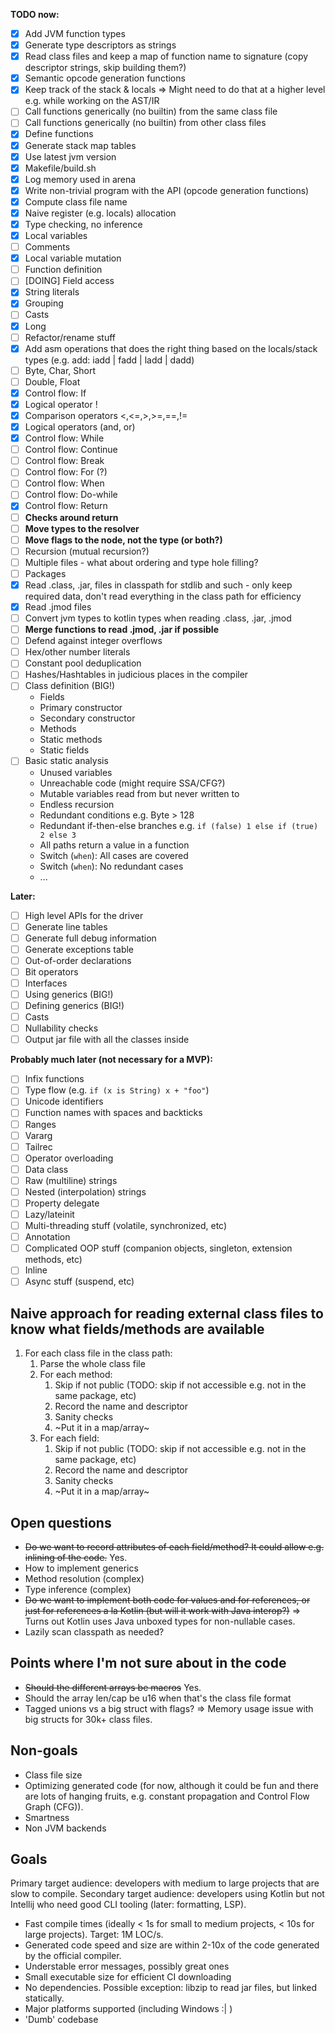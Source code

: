 **TODO now:**

- [x] Add JVM function types
- [x] Generate type descriptors as strings
- [x] Read class files and keep a map of function name to signature (copy descriptor strings, skip building them?)
- [x] Semantic opcode generation functions
- [x] Keep track of the stack & locals => Might need to do that at a higher level e.g. while working on the AST/IR
- [ ] Call functions generically (no builtin) from the same class file
- [ ] Call functions generically (no builtin) from other class files
- [x] Define functions
- [x] Generate stack map tables
- [x] Use latest jvm version
- [x] Makefile/build.sh
- [x] Log memory used in arena
- [x] Write non-trivial program with the API (opcode generation functions)
- [x] Compute class file name
- [x] Naive register (e.g. locals) allocation
- [x] Type checking, no inference
- [x] Local variables
- [ ] Comments
- [x] Local variable mutation
- [ ] Function definition
- [ ] [DOING] Field access
- [x] String literals
- [x] Grouping
- [ ] Casts
- [x] Long
- [ ] Refactor/rename stuff
- [x] Add asm operations that does the right thing based on the locals/stack types (e.g. add: iadd | fadd | ladd | dadd)
- [ ] Byte, Char, Short
- [ ] Double, Float
- [x] Control flow: If
- [x] Logical operator !
- [x] Comparison operators <,<=,>,>=,==,!=
- [x] Logical operators (and, or)
- [x] Control flow: While
- [ ] Control flow: Continue
- [ ] Control flow: Break
- [ ] Control flow: For (?)
- [ ] Control flow: When
- [ ] Control flow: Do-while
- [x] Control flow: Return
- [ ] **Checks around return**
- [ ] **Move types to the resolver**
- [ ] **Move flags to the node, not the type (or both?)**
- [ ] Recursion (mutual recursion?)
- [ ] Multiple files - what about ordering and type hole filling?
- [ ] Packages
- [x] Read .class, .jar, files in classpath for stdlib and such - only keep required data, don't read everything in the class path for efficiency
- [x] Read .jmod files
- [ ] Convert jvm types to kotlin types when reading .class, .jar, .jmod
- [ ] **Merge functions to read .jmod, .jar if possible**
- [ ] Defend against integer overflows
- [ ] Hex/other number literals
- [ ] Constant pool deduplication
- [ ] Hashes/Hashtables in judicious places in the compiler
- [ ] Class definition (BIG!)
  * Fields
  * Primary constructor
  * Secondary constructor
  * Methods
  * Static methods
  * Static fields
- [ ] Basic static analysis
  * Unused variables
  * Unreachable code (might require SSA/CFG?)
  * Mutable variables read from but never written to
  * Endless recursion
  * Redundant conditions e.g. Byte > 128
  * Redundant if-then-else branches e.g. `if (false) 1 else if (true) 2 else 3`
  * All paths return a value in a function
  * Switch (`when`): All cases are covered
  * Switch (`when`): No redundant cases
  * ...

**Later:**

- [ ] High level APIs for the driver
- [ ] Generate line tables
- [ ] Generate full debug information
- [ ] Generate exceptions table
- [ ] Out-of-order declarations
- [ ] Bit operators
- [ ] Interfaces
- [ ] Using generics (BIG!)
- [ ] Defining generics (BIG!)
- [ ] Casts
- [ ] Nullability checks
- [ ] Output jar file with all the classes inside

**Probably much later (not necessary for a MVP):**

- [ ] Infix functions
- [ ] Type flow (e.g. `if (x is String) x + "foo"`)
- [ ] Unicode identifiers
- [ ] Function names with spaces and backticks
- [ ] Ranges
- [ ] Vararg
- [ ] Tailrec
- [ ] Operator overloading
- [ ] Data class
- [ ] Raw (multiline) strings
- [ ] Nested (interpolation) strings 
- [ ] Property delegate
- [ ] Lazy/lateinit
- [ ] Multi-threading stuff (volatile, synchronized, etc)
- [ ] Annotation
- [ ] Complicated OOP stuff (companion objects, singleton, extension methods, etc)
- [ ] Inline
- [ ] Async stuff (suspend, etc)

## Naive approach for reading external class files to know what fields/methods are available

1. For each class file in the class path:
    1. Parse the whole class file
    2. For each method:
        1. Skip if not public (TODO: skip if not accessible e.g. not in the same package, etc)
        2. Record the name and descriptor
        3. Sanity checks
        4. ~Put it in a map/array~
    2. For each field:
        1. Skip if not public (TODO: skip if not accessible e.g. not in the same package, etc)
        2. Record the name and descriptor
        3. Sanity checks
        4. ~Put it in a map/array~

## Open questions

- ~~Do we want to record attributes of each field/method? It could allow e.g. inlining of the code.~~ Yes.
- How to implement generics
- Method resolution (complex)
- Type inference (complex)
- ~~Do we want to implement both code for values and for references, or just for references a la Kotlin (but will it work with Java interop?)~~ => Turns out Kotlin uses Java unboxed types for non-nullable cases.
- Lazily scan classpath as needed?


## Points where I'm not sure about in the code

- ~~Should the different arrays be macros~~ Yes.
- Should the array len/cap be u16 when that's the class file format
- Tagged unions vs a big struct with flags? => Memory usage issue with big structs for 30k+ class files.

## Non-goals

- Class file size
- Optimizing generated code (for now, although it could be fun and there are lots of hanging fruits, e.g. constant propagation and Control Flow Graph (CFG)).
- Smartness
- Non JVM backends

## Goals

Primary target audience: developers with medium to large projects that are slow to compile.
Secondary target audience: developers using Kotlin but not Intellij who need good CLI tooling (later: formatting, LSP).

- Fast compile times (ideally < 1s for small to medium projects, < 10s for large projects). Target: 1M LOC/s.
- Generated code speed and size are within 2-10x of the code generated by the official compiler.
- Understable error messages, possibly great ones
- Small executable size for efficient CI downloading
- No dependencies. Possible exception: libzip to read jar files, but linked statically.
- Major platforms supported (including Windows :| )
- 'Dumb' codebase
